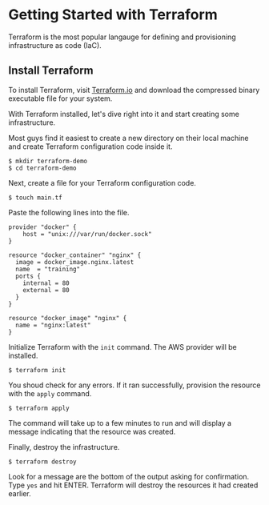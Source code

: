 # Getting Started with Terraform

Terraform is the most popular langauge for defining and provisioning infrastructure as code (IaC).

## Install Terraform

To install Terraform, visit [Terraform.io](https://www.terraform.io/downloads.html) and download the compressed binary executable file for your system.

With Terraform installed, let's dive right into it and start creating some infrastructure.

Most guys find it easiest to create a new directory on their local machine and create Terraform configuration code inside it.

```shell
$ mkdir terraform-demo
$ cd terraform-demo
```

Next, create a file for your Terraform configuration code.

```shell
$ touch main.tf
```

Paste the following lines into the file.

```hcl
provider "docker" {
    host = "unix:///var/run/docker.sock"
}

resource "docker_container" "nginx" {
  image = docker_image.nginx.latest
  name  = "training"
  ports {
    internal = 80
    external = 80
  }
}

resource "docker_image" "nginx" {
  name = "nginx:latest"
}
```

Initialize Terraform with the `init` command. The AWS provider will be installed. 

```shell
$ terraform init
```

You shoud check for any errors. If it ran successfully, provision the resource with the `apply` command.

```shell
$ terraform apply
```

The command will take up to a few minutes to run and will display a message indicating that the resource was created.

Finally, destroy the infrastructure.

```shell
$ terraform destroy
```

Look for a message are the bottom of the output asking for confirmation. Type `yes` and hit ENTER. Terraform will destroy the resources it had created earlier.
